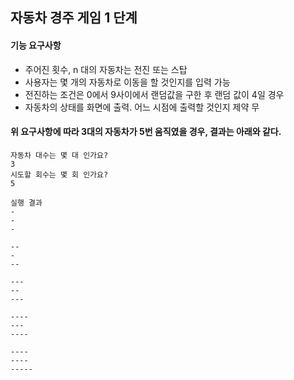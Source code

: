 ## 자동차 경주 게임 1 단계
#### 기능 요구사항
- 주어진 횟수, n 대의 자동차는 전진 또는 스탑
- 사용자는 몇 개의 자동차로 이동을 할 것인지를 입력 가능
- 전진하는 조건은 0에서 9사이에서 랜덤값을 구한 후 랜덤 값이 4일 경우
- 자동차의 상태를 화면에 출력. 어느 시점에 출력할 것인지 제약 무

#### 위 요구사항에 따라 3대의 자동차가 5번 움직였을 경우, 결과는 아래와 같다.
```
자동차 대수는 몇 대 인가요?
3
시도할 회수는 몇 회 인가요?
5

실행 결과
-
-
-

--
-
--

---
--
---

----
---
----

----
----
-----
```

